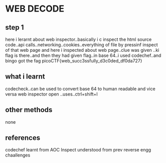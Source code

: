 # WEB DECODE
## step 1
here i lerarnt about web inspector..basically i c inspect the html source code..api calls..networking..cookies..everything of file by pressinf inspect of that web page
and here i inspected about web page..clue was given ..ki flag is there..and then they had given flag..in base 64..i used codechef..and bingo got the fag
picoCTF{web_succ3ssfully_d3c0ded_df0da727}
## what i learnt
codecheck..can be used to convert base 64 to human readable and vice versa
web inspector open ..uses..ctrl+shift+I
## other methods
none
## references
codechef learnt from AOC
Inspect understood from prev reverse engg chaallenges

